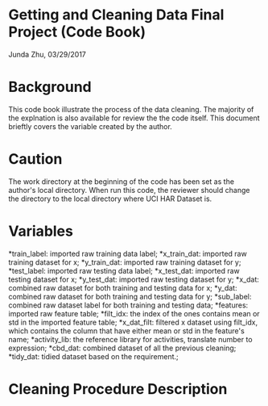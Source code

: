 # Getting and Cleaning Data Final Project (Code Book)

Junda Zhu, 03/29/2017

# Background
This code book illustrate the process of the data cleaning. The majority of the explnation is also available for review the the code itself. This document brieftly covers the variable created by the author.

# Caution
The work directory at the beginning of the code has been set as the author's local directory. When run this code, the reviewer should change the directory to the local directory where UCI HAR Dataset is.

# Variables
*train_label: imported raw training data label;
*x_train_dat: imported raw training dataset for x;
*y_train_dat: imported raw training dataset for y;
*test_label: imported raw testing data label;
*x_test_dat: imported raw testing dataset for x;
*y_test_dat: imported raw testing dataset for y;
*x_dat: combined raw dataset for both training and testing data for x;
*y_dat: combined raw dataset for both training and testing data for y;
*sub_label: combined raw dataset label for both training and testing data;
*features: imported raw feature table;
*filt_idx: the index of the ones contains mean or std in the imported feature table;
*x_dat_filt: filtered x dataset using filt_idx, which contains the column that have either mean or std in the feature's name;
*activity_lib: the reference library for activities, translate number to expression;
*cbd_dat: combined dataset of all the previous cleaning;
*tidy_dat: tidied dataset based on the requirement.;

# Cleaning Procedure Description


